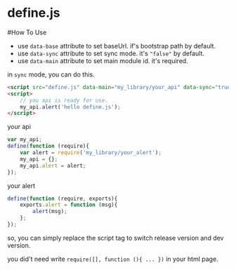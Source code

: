 define.js
=========
#How To Use

* use `data-base` attribute to set baseUrl. if's bootstrap path by default.
* use `data-sync` attribute to set sync mode. it's `"false"` by default.
* use `data-main` attribute to set main module id. it's required.

in `sync` mode, you can do this.
```html
<script src="define.js" data-main="my_library/your_api" data-sync="true"></script>
<script>
    // you api is ready for use.
    my_api.alert('hello define.js');
</script>
```
your api
```javascript
var my_api;
define(function (require){
    var alert = require('my_library/your_alert');
    my_api = {};
    my_api.alert = alert;
});
```
your alert
```javascript
define(function (require, exports){
    exports.alert = function (msg){
        alert(msg);
    };
});
```
so, you can simply replace the script tag to switch release version and dev version.

you did't need write `require([], function (){ ... })` in your html page.